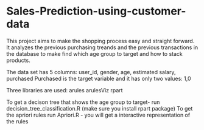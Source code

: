 # Sales-Prediction-using-customer-data
This project aims to make the shopping process easy and straight forward. 
It analyzes the previous purchasing treands and the previous transactions in the database to make find which age group to target and how to stack products.

The data set has 5 columns: user_id, gender, age, estimated salary, purchased
Purchased is the target variable and it has only two values: 1,0

Three libraries are used:
arules
arulesViz
rpart

To get a decison tree that shows the age group to target- run decision_tree_classification.R (make sure you install rpart package)
To get the apriori rules run Apriori.R - you will get a interactive representation of the rules 

